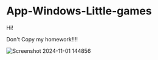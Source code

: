 # App-Windows-Little-games

Hi!

Don't Copy my homework!!!!

![Screenshot 2024-11-01 144856](https://github.com/user-attachments/assets/1e520c5c-88fe-49c0-bfea-204e75f05976)
